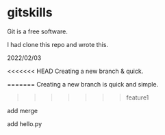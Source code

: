 # gitskills
Git is a free software.

I had clone this repo and wrote this.

2022/02/03

<<<<<<< HEAD
Creating a new branch & quick.


=======
Creating a new branch is quick and simple.
>>>>>>> feature1

add merge

add hello.py

